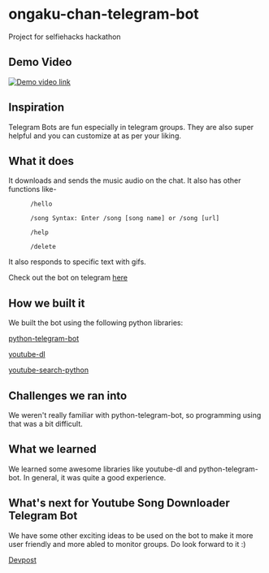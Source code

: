 # ongaku-chan-telegram-bot
Project for selfiehacks hackathon

## Demo Video

[![Demo video link](http://i3.ytimg.com/vi/XEu-Wpp8_Os/hqdefault.jpg)](http://www.youtube.com/watch?v=XEu-Wpp8_Os "Selfie Hacks Project: Youtube Song Downloader Telegram Bot")

## Inspiration
Telegram Bots are fun especially in telegram groups. They are also super helpful and you can customize at as per your liking.


## What it does
It downloads and sends the music audio on the chat. It also has other functions like-

          /hello

          /song Syntax: Enter /song [song name] or /song [url]

          /help

          /delete

It also responds to specific text with gifs.

Check out the bot on telegram [here](http://t.me/ongakUwU_bot)

## How we built it
We built the bot using the following python libraries:

[python-telegram-bot](https://github.com/python-telegram-bot/python-telegram-bot)

[youtube-dl](https://github.com/ytdl-org/youtube-dl)

[youtube-search-python](https://github.com/alexmercerind/youtube-search-python)

## Challenges we ran into
We weren't really familiar with python-telegram-bot, so programming using that was a bit difficult.

## What we learned
We learned some awesome libraries like youtube-dl and python-telegram-bot. In general, it was quite a good experience.  

## What's next for Youtube Song Downloader Telegram Bot

We have some other exciting ideas to be used on the bot to make it more user friendly and more abled to monitor groups. Do look forward to it :)

[Devpost](https://devpost.com/software/youtube-song-downloader-telegram-bot)
